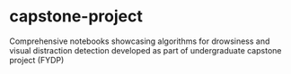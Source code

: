 # capstone-project
Comprehensive notebooks showcasing algorithms for drowsiness and visual distraction detection developed as part of undergraduate capstone project (FYDP) 
